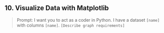 ## 10. Visualize Data with Matplotlib

> Prompt: I want you to act as a coder in Python. I have a dataset `[name]` with columns `[name]`. `[Describe graph requirements]`